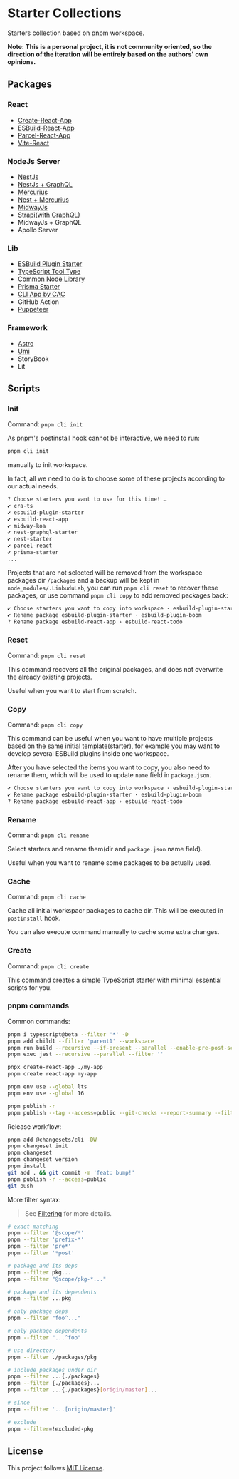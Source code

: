 # Starter Collections

Starters collection based on pnpm workspace.

**Note: This is a personal project, it is not community oriented, so the direction of the iteration will be entirely based on the authors' own opinions.**

## Packages

### React

- [Create-React-App](packages/cra-ts)
- [ESBuild-React-App](packages/esbuild-react-app)
- [Parcel-React-App](packages/parcel-react/)
- [Vite-React](packages/vite-react-starter)

### NodeJs Server

- [NestJs](packages/nest-starter/)
- [NestJs + GraphQL](packages/nest-graphql-starter/)
- [Mercurius](packages/mercurius-starter/)
- [Nest + Mercurius](packages/nest-mercurius-starter/)
- [MidwayJs](packages/midway-koa)
- [Strapi(with GraphQL)](packages/strapi-graphql-starter/)
- MidwayJs + GraphQL
- Apollo Server

### Lib

- [ESBuild Plugin Starter](packages/esbuild-plugin-starter/)
- [TypeScript Tool Type](packages/ts-tool-type-starter/)
- [Common Node Library](packages/node-lib-starter/)
- [Prisma Starter](packages/prisma-starter)
- [CLI App by CAC](packages/cac-cli-starter/)
- GitHub Action
- [Puppeteer](packages/puppeteer-starter)

### Framework

- [Astro](packages/astro-docs-starter)
- [Umi](packages/umi-starter/)
- StoryBook
- Lit

## Scripts

### Init

Command: `pnpm cli init`

As pnpm's postinstall hook cannot be interactive, we need to run:

```bash
pnpm cli init
```

manually to init workspace.

In fact, all we need to do is to choose some of these projects according to our actual needs.

```bash
? Choose starters you want to use for this time! …
✔ cra-ts
✔ esbuild-plugin-starter
✔ esbuild-react-app
✔ midway-koa
✔ nest-graphql-starter
✔ nest-starter
✔ parcel-react
✔ prisma-starter
...
```

Projects that are not selected will be removed from the workspace packages dir `/packages`
and a backup will be kept in `node_modules/.LinbuduLab`, you can run `pnpm cli reset` to recover these packages,
or use command `pnpm cli copy` to add removed packages back:

```bash
✔ Choose starters you want to copy into workspace · esbuild-plugin-starter, esbuild-react-app
✔ Rename package esbuild-plugin-starter · esbuild-plugin-boom
? Rename package esbuild-react-app › esbuild-react-todo
```

### Reset

Command: `pnpm cli reset`

This command recovers all the original packages, and does not overwrite the already existing projects.

Useful when you want to start from scratch.

### Copy

Command: `pnpm cli copy`

This command can be useful when you want to have multiple projects based on the same initial template(starter), for example you may want to develop several ESBuild plugins inside one workspace.

After you have selected the items you want to copy, you also need to rename them, which will be used to update `name` field in `package.json`.

```bash
✔ Choose starters you want to copy into workspace · esbuild-plugin-starter, esbuild-react-app
✔ Rename package esbuild-plugin-starter · esbuild-plugin-boom
? Rename package esbuild-react-app › esbuild-react-todo
```

### Rename

Command: `pnpm cli rename`

Select starters and rename them(dir and `package.json` name field).

Useful when you want to rename some packages to be actually used.

### Cache

Command: `pnpm cli cache`

Cache all initial workspacr packages to cache dir. This will be executed in `postinstall` hook.

You can also execute command manually to cache some extra changes.

### Create

Command: `pnpm cli create`

This command creates a simple TypeScript starter with minimal essential scripts for you.

### pnpm commands

Common commands:

```bash
pnpm i typescript@beta --filter '*' -D
pnpm add child1 --filter 'parent1' --workspace
pnpm run build --recursive --if-present --parallel --enable-pre-post-scripts --filter ''
pnpm exec jest --recursive --parallel --filter ''

pnpx create-react-app ./my-app
pnpm create react-app my-app

pnpm env use --global lts
pnpm env use --global 16

pnpm publish -r
pnpm publish --tag --access=public --git-checks --report-summary --filter
```

Release workflow:

```bash
pnpm add @changesets/cli -DW
pnpm changeset init
pnpm changeset
pnpm changeset version
pnpm install
git add . && git commit -m 'feat: bump!'
pnpm publish -r --access=public
git push
```

More filter syntax:

> See [Filtering](https://pnpm.io/filtering#--filter-package_name) for more details.

```bash
# exact matching
pnpm --filter '@scope/*'
pnpm --filter 'prefix-*'
pnpm --filter 'pre*'
pnpm --filter '*post'

# package and its deps
pnpm --filter pkg...
pnpm --filter "@scope/pkg-*..."

# package and its dependents
pnpm --filter ...pkg

# only package deps
pnpm --filter "foo^..."

# only package dependents
pnpm --filter "...^foo"

# use directory
pnpm --filter ./packages/pkg

# include packages under dir
pnpm --filter ...{./packages}
pnpm --filter {./packages}...
pnpm --filter ...{./packages}[origin/master]...

# since
pnpm --filter '...[origin/master]'

# exclude
pnpm --filter=!excluded-pkg

```

## License

This project follows [MIT License](LICENSE).
